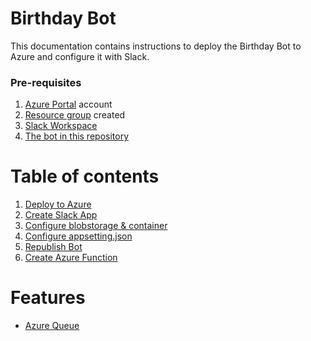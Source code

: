 # Birthday Bot  

This documentation contains instructions to deploy the Birthday Bot to Azure and configure it with Slack.
### Pre-requisites

1. [Azure Portal](https://portal.azure.com) account
1. [Resource group](https://docs.microsoft.com/en-us/azure/azure-resource-manager/management/manage-resource-groups-portal#create-resource-groups) created
1. [Slack Workspace](https://slack.com/get-started#/create)
1. [The bot in this repository](../birthday-bot)

# Table of contents

<!--ts-->
   1. [Deploy to Azure](DeployAzurePortal.md#deploy-to-azure)
   1. [Create Slack App](SlackApp.md#create-slack-app)
   1. [Configure blobstorage & container  ](Blobstorage&Container.md#configure-blob-storage--container)
   1. [Configure appsetting.json](ConfigureAppsettings.md#configure-appsettingsjson)
   1. [Republish Bot](RepublishBot.md#republish-bot)
   1. [Create Azure Function](AzureFunction.md#create-azure-function)
<!--te-->

# Features 

- [Azure Queue](AzureQueue.md#azure-queue)



